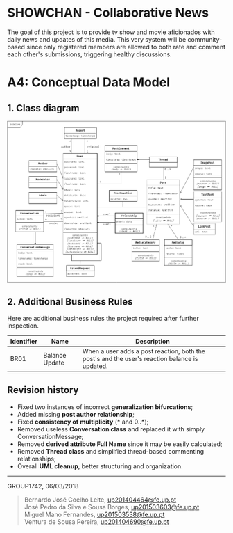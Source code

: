 # SHOWCHAN - Collaborative News
The goal of this project is to provide tv show and movie aficionados with daily news and updates of this media. This very system will be community-based since only registered members are allowed to both rate and comment each other's submissions, triggering healthy discussions.

# A4: Conceptual Data Model

## 1. Class diagram
<img src="showchan-uml.png" />
 
## 2. Additional Business Rules
Here are additional business rules the project required after further inspection.  

| Identifier | Name | Description |
| ---------- | ---- | ----------- |
| BR01 | Balance Update | When a user adds a post reaction, both the post's and the user's reaction balance is updated. |
 
## Revision history
* Fixed two instances of incorrect **generalization bifurcations**;
* Added missing **post author relationship**;
* Fixed **consistency of multiplicity** (* and 0..\*);
* Removed useless **Conversation class** and replaced it with simply ConversationMessage;
* Removed **derived attribute Full Name** since it may be easily calculated;
* Removed **Thread class** and simplified thread-based commenting relationships;
* Overall **UML cleanup**, better structuring and organization.

 
***
 
GROUP1742, 06/03/2018
 
> Bernardo José Coelho Leite, up201404464@fe.up.pt  
> José Pedro da Silva e Sousa Borges, up201503603@fe.up.pt  
> Miguel Mano Fernandes, up201503538@fe.up.pt  
> Ventura de Sousa Pereira, up201404690@fe.up.pt  
